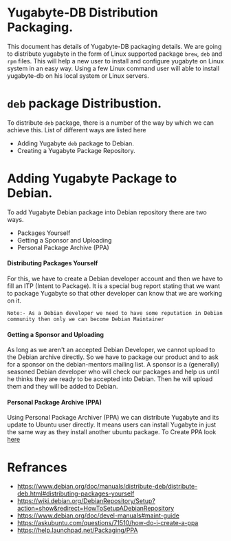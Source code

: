 # Yugabyte-DB Distribution Packaging.
This document has details of Yugabyte-DB packaging details. We are going to distribute yugabyte in the form of Linux supported package `brew`, `deb` and `rpm` files. This will help a new user to install and configure yugabyte on Linux system in an easy way. Using a few Linux command user will able to install yugabyte-db on his local system or Linux servers. 

# `deb` package Distribustion.
 To distribute `deb` package, there is a number of the way by which we can achieve this. List of different ways are listed here
 - Adding Yugabyte `deb` package to Debian.
 - Creating a Yugabyte Package Repository.

# Adding Yugabyte Package to Debian. 
To add Yugabyte Debian package into Debian repository there are two ways. 
 - Packages Yourself
 - Getting a Sponsor and Uploading
 - Personal Package Archive (PPA)

#### Distributing Packages Yourself
 For this, we have to create a Debian developer account and then we have to fill an ITP (Intent to Package). It is a special bug report stating that we want to package Yugabyte so that other developer can know that we are working on it. 

 `Note:- As a Debian developer we need to have some reputation in Debian community then only we can become Debian Maintainer`

#### Getting a Sponsor and Uploading
 As long as we aren't an accepted Debian Developer, we cannot upload to the Debian archive directly. So we have to package our product and to ask for a sponsor on the debian-mentors mailing list. A sponsor is a (generally) seasoned Debian developer who will check our packages and help us until he thinks they are ready to be accepted into Debian. Then he will upload them and they will be added to Debian. 

#### Personal Package Archive (PPA)
 Using Personal Package Archiver (PPA) we can distribute Yugabyte and its update to Ubuntu user directly. It means users can install Yugabyte in just the same way as they install another ubuntu package. To Create PPA look [here](https://help.launchpad.net/Packaging/PPA) 

 # Refrances 
 - https://www.debian.org/doc/manuals/distribute-deb/distribute-deb.html#distributing-packages-yourself
 - https://wiki.debian.org/DebianRepository/Setup?action=show&redirect=HowToSetupADebianRepository
 - https://www.debian.org/doc/devel-manuals#maint-guide
 - https://askubuntu.com/questions/71510/how-do-i-create-a-ppa
 - https://help.launchpad.net/Packaging/PPA

